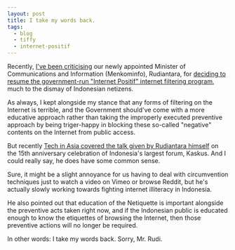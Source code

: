 ```yaml
---
layout: post
title: I take my words back.
tags:
  - blog
  - tiffy
  - internet-positif
---
```


Recently, [I've been criticising](https://twitter.com/resir014/status/528369240454074368) our newly appointed Minister of Communications and Information (Menkominfo), Rudiantara, for [deciding to resume the government-run "Internet Positif" internet filtering program](http://tekno.kompas.com/read/2014/11/06/1118028/Menkominfo.Pornografi.Langkahi.Dulu.Mayat.Saya), much to the dismay of Indonesian netizens.

As always, I kept alongside my stance that any forms of filtering on the Internet is terrible, and the Government should've come with a more educative approach rather than taking the improperly executed preventive approach by being triger-happy in blocking these so-called "negative" contents on the Internet from public access.

But recently [Tech in Asia covered the talk given by Rudiantara himself](http://id.techinasia.com/menkominfo-rudiantara-pornografi-pemblokiran-komik-manga-yahoo-tutup/) on the 15th anniversary celebration of Indonesia's largest forum, Kaskus. And I could really say, he does have some common sense.

Sure, it might be a slight annoyance for us having to deal with circumvention techniques just to watch a video on Vimeo or browse Reddit, but he's actually slowly working towards fighting internet illiteracy in Indonesia.

He also pointed out that education of the Netiquette is important alongside the preventive acts taken right now, and if the Indonesian public is educated enough to know the etiquettes of browsing the Internet, then those preventive actions will no longer be required.

In other words: I take my words back. Sorry, Mr. Rudi.
